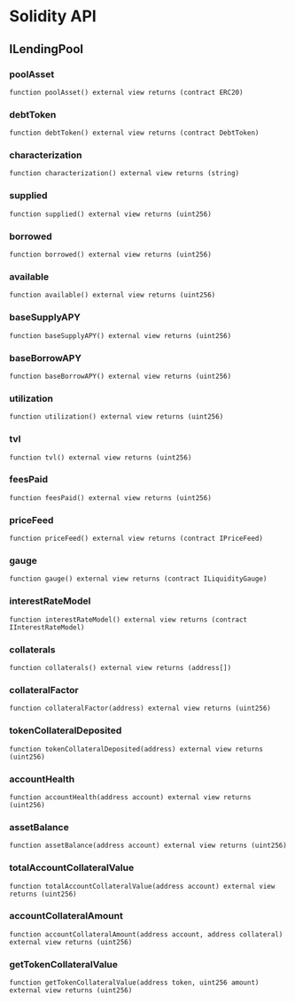# Solidity API

## ILendingPool

### poolAsset

```solidity
function poolAsset() external view returns (contract ERC20)
```

### debtToken

```solidity
function debtToken() external view returns (contract DebtToken)
```

### characterization

```solidity
function characterization() external view returns (string)
```

### supplied

```solidity
function supplied() external view returns (uint256)
```

### borrowed

```solidity
function borrowed() external view returns (uint256)
```

### available

```solidity
function available() external view returns (uint256)
```

### baseSupplyAPY

```solidity
function baseSupplyAPY() external view returns (uint256)
```

### baseBorrowAPY

```solidity
function baseBorrowAPY() external view returns (uint256)
```

### utilization

```solidity
function utilization() external view returns (uint256)
```

### tvl

```solidity
function tvl() external view returns (uint256)
```

### feesPaid

```solidity
function feesPaid() external view returns (uint256)
```

### priceFeed

```solidity
function priceFeed() external view returns (contract IPriceFeed)
```

### gauge

```solidity
function gauge() external view returns (contract ILiquidityGauge)
```

### interestRateModel

```solidity
function interestRateModel() external view returns (contract IInterestRateModel)
```

### collaterals

```solidity
function collaterals() external view returns (address[])
```

### collateralFactor

```solidity
function collateralFactor(address) external view returns (uint256)
```

### tokenCollateralDeposited

```solidity
function tokenCollateralDeposited(address) external view returns (uint256)
```

### accountHealth

```solidity
function accountHealth(address account) external view returns (uint256)
```

### assetBalance

```solidity
function assetBalance(address account) external view returns (uint256)
```

### totalAccountCollateralValue

```solidity
function totalAccountCollateralValue(address account) external view returns (uint256)
```

### accountCollateralAmount

```solidity
function accountCollateralAmount(address account, address collateral) external view returns (uint256)
```

### getTokenCollateralValue

```solidity
function getTokenCollateralValue(address token, uint256 amount) external view returns (uint256)
```

